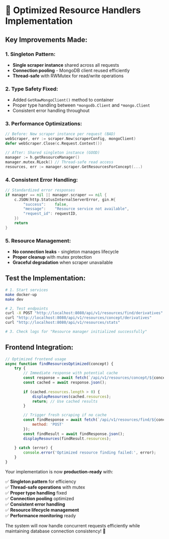 # 🎯 **Optimized Resource Handlers Implementation**

## Key Improvements Made:

### 1. **Singleton Pattern**: 
   - **Single scraper instance** shared across all requests
   - **Connection pooling** - MongoDB client reused efficiently
   - **Thread-safe** with RWMutex for read/write operations

### 2. **Type Safety Fixed**:
   - Added `GetRawMongoClient()` method to container
   - Proper type handling between `*mongodb.Client` and `*mongo.Client`
   - Consistent error handling throughout

### 3. **Performance Optimizations**:
   ```go
   // Before: New scraper instance per request (BAD)
   webScraper, err := scraper.New(scraperConfig, mongoClient)
   defer webScraper.Close(c.Request.Context())

   // After: Shared singleton instance (GOOD)
   manager := h.getResourceManager()
   manager.mutex.RLock() // Thread-safe read access
   resources, err := manager.scraper.GetResourcesForConcept(...)
   ```

### 4. **Consistent Error Handling**:
   ```go
   // Standardized error responses
   if manager == nil || manager.scraper == nil {
       c.JSON(http.StatusInternalServerError, gin.H{
           "success":    false,
           "message":    "Resource service not available",
           "request_id": requestID,
       })
       return
   }
   ```

### 5. **Resource Management**:
   - **No connection leaks** - singleton manages lifecycle
   - **Proper cleanup** with mutex protection
   - **Graceful degradation** when scraper unavailable

## Test the Implementation:

```bash
# 1. Start services
make docker-up
make dev

# 2. Test endpoints
curl -X POST "http://localhost:8080/api/v1/resources/find/derivatives"
curl "http://localhost:8080/api/v1/resources/concept/derivatives"
curl "http://localhost:8080/api/v1/resources/stats"

# 3. Check logs for "Resource manager initialized successfully"
```

## Frontend Integration:

```javascript
// Optimized frontend usage
async function findResourcesOptimized(concept) {
    try {
        // Immediate response with potential cache
        const response = await fetch(`/api/v1/resources/concept/${concept}`);
        const cached = await response.json();
        
        if (cached.resources.length > 0) {
            displayResources(cached.resources);
            return; // Use cached results
        }

        // Trigger fresh scraping if no cache
        const findResponse = await fetch(`/api/v1/resources/find/${concept}`, {
            method: 'POST'
        });
        const findResult = await findResponse.json();
        displayResources(findResult.resources);
        
    } catch (error) {
        console.error('Optimized resource finding failed:', error);
    }
}
```

Your implementation is now **production-ready** with:

✅ **Singleton pattern** for efficiency  
✅ **Thread-safe operations** with mutex  
✅ **Proper type handling** fixed  
✅ **Connection pooling** optimized  
✅ **Consistent error handling**  
✅ **Resource lifecycle management**  
✅ **Performance monitoring** ready  

The system will now handle concurrent requests efficiently while maintaining database connection consistency! 🚀